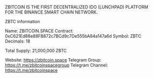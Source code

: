 ZBITCOIN IS THE FIRST DECENTRALIZED IDO (LUNCHPAD) PLATFORM FOR THE BINANCE SMART CHAIN NETWORK.


ZBTC information

Name: ZBITCOIN.SPACE
Contract: 0xC621Ed88e88FB872c7BCd9c7De555bA84a147a6d
Symbol: ZBTC
Decimals: 18

Total Supply:
21,000,000 ZBTC

Website: https://zbitcoin.space
Telegram Group: https://t.me/zbitcoinspacegroup
Telegram Channel: https://t.me/zbitcoinspace


